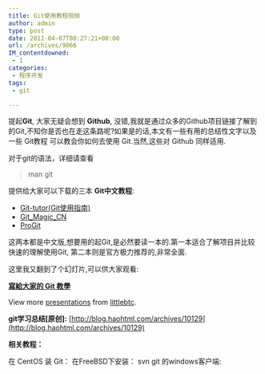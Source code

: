 ```yaml
---
title: Git使用教程视频
author: admin
type: post
date: 2011-04-07T08:27:21+00:00
url: /archives/9066
IM_contentdowned:
 - 1
categories:
 - 程序开发
tags:
 - git

---
```

提起**Git**, 大家无疑会想到 **Github**, 没错,我就是通过众多的Github项目链接了解到的Git,不知你是否也在走这条路呢?如果是的话,本文有一些有用的总结性文字以及一些 Git教程 可以教会你如何去使用 Git.当然,这些对 Github 同样适用.

对于git的语法，详细请查看

> man git

提供给大家可以下载的三本 **Git中文教程**:

 * [Git-tutor(Git使用指南)][1]
 * [Git\_Magic\_CN][2]
 * [ProGit][3]

这两本都是中文版,想要用的起Git,是必然要读一本的.第一本适合了解项目并比较快速的理解使用Git, 第二本则是官方极力推荐的,非常全面.

这里我又翻到了个幻灯片,可以供大家观看:

**[寫給大家的 Git 教學](http://www.slideshare.net/littlebtc/git-5528339 "寫給大家的 Git 教學")**

View more [presentations](http://www.slideshare.net/) from [littlebtc](http://www.slideshare.net/littlebtc).


**git学习总结[原创]:** [http://blog.haohtml.com/archives/10129](http://blog.haohtml.com/archives/10129)

**相关教程：**



在 CentOS 装 Git：
在FreeBSD下安装：
svn git 的windows客户端:









 [1]: http://blog.haohtml.com/wp-content/uploads/2011/04/git-tut.pdf
 [2]: http://blog.haohtml.com/wp-content/uploads/2011/04/Git_Magic_CN.pdf
 [3]: http://dl.dbank.com/c0opjngw28